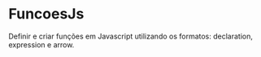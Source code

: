 # FuncoesJs
Definir e criar funções em Javascript utilizando os formatos: declaration, expression e arrow.

##
